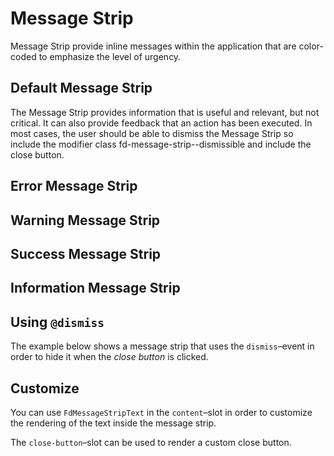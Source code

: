 # Message Strip
Message Strip provide inline messages within the application that are color-coded to emphasize the level of urgency.

## Default Message Strip
The Message Strip provides information that is useful and relevant, but not critical. It can also provide feedback that an action has been executed. In most cases, the user should be able to dismiss the Message Strip so include the modifier class fd-message-strip--dismissible and include the close button.


<d-example name="default">
</d-example>

## Error Message Strip

<d-example name="error">
</d-example>

## Warning Message Strip

<d-example name="warning">
</d-example>

## Success Message Strip

<d-example name="success">
</d-example>

## Information Message Strip

<d-example name="information">
</d-example>

## Using `@dismiss`
The example below shows a message strip that uses the `dismiss`–event in order to hide it when the *close button* is clicked.

<d-example name="dismiss">
</d-example>

## Customize
You can use `FdMessageStripText` in the `content`–slot in order to customize the rendering of the text inside the message strip.

The `close-button`–slot can be used to render a custom close button.

<d-example name="customized">
</d-example>
